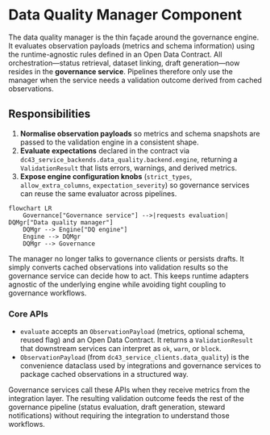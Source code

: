 # Data Quality Manager Component

The data quality manager is the thin façade around the governance engine.
It evaluates observation payloads (metrics and schema information) using
the runtime-agnostic rules defined in an Open Data Contract. All
orchestration—status retrieval, dataset linking, draft generation—now
resides in the **governance service**. Pipelines therefore only use the
manager when the service needs a validation outcome derived from cached
observations.

## Responsibilities

1. **Normalise observation payloads** so metrics and schema snapshots are
   passed to the validation engine in a consistent shape.
2. **Evaluate expectations** declared in the contract via
   `dc43_service_backends.data_quality.backend.engine`, returning a `ValidationResult`
   that lists errors, warnings, and derived metrics.
3. **Expose engine configuration knobs** (`strict_types`,
   `allow_extra_columns`, `expectation_severity`) so governance services
   can reuse the same evaluator across pipelines.

```mermaid
flowchart LR
    Governance["Governance service"] -->|requests evaluation| DQMgr["Data quality manager"]
    DQMgr --> Engine["DQ engine"]
    Engine --> DQMgr
    DQMgr --> Governance
```

The manager no longer talks to governance clients or persists drafts. It
simply converts cached observations into validation results so the
governance service can decide how to act. This keeps runtime adapters
agnostic of the underlying engine while avoiding tight coupling to
governance workflows.

### Core APIs

- `evaluate` accepts an `ObservationPayload` (metrics, optional schema,
  reused flag) and an Open Data Contract. It returns a `ValidationResult`
  that downstream services can interpret as `ok`, `warn`, or `block`.
- `ObservationPayload` (from `dc43_service_clients.data_quality`) is the
  convenience dataclass used by integrations and governance services to
  package cached observations in a structured way.

Governance services call these APIs when they receive metrics from the
integration layer. The resulting validation outcome feeds the rest of the
governance pipeline (status evaluation, draft generation, steward
notifications) without requiring the integration to understand those
workflows.
